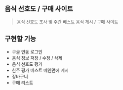 ## 음식 선호도 / 구매 사이트
> 음식 선호도 조사 및 주간 베스트 음식 게시 / 구매 사이트

## 구현할 기능
- 구글 연동 로그인
- 음식 정보 저장 / 수정 / 삭제
- 음식 선호도 평가
- 한주 평가 베스트 메인면에 게시
- 장바구니
- 구매 리스트
